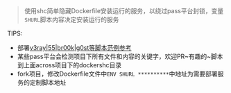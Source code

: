 > 使用shc简单隐藏Dockerfile安装运行的服务，以绕过pass平台封锁，变量`SHURL`脚本内容决定安装运行的服务  
  
TIPS:  
* 部署[v3ray|55|br00k|g0st等脚本范例参考](https://github.com/mixool/across/tree/master/dockershc)  
* 某些pass平台会检测项目下所有文件和内容的关键字，欢迎PR~有趣的~脚本到上面across项目下的dockershc目录
* fork项目，修改Dockerfile文件中`ENV SHURL **********`中地址为需要部署服务的定制脚本地址  
